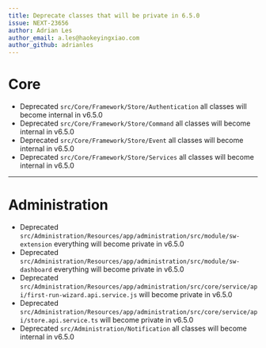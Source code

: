 ```yaml
---
title: Deprecate classes that will be private in 6.5.0
issue: NEXT-23656
author: Adrian Les
author_email: a.les@haokeyingxiao.com
author_github: adrianles
---
```

# Core
* Deprecated `src/Core/Framework/Store/Authentication` all classes will become internal in v6.5.0
* Deprecated `src/Core/Framework/Store/Command` all classes will become internal in v6.5.0
* Deprecated `src/Core/Framework/Store/Event` all classes will become internal in v6.5.0
* Deprecated `src/Core/Framework/Store/Services` all classes will become internal in v6.5.0
___
# Administration
* Deprecated `src/Administration/Resources/app/administration/src/module/sw-extension` everything will become private in v6.5.0
* Deprecated `src/Administration/Resources/app/administration/src/module/sw-dashboard` everything will become private in v6.5.0
* Deprecated `src/Administration/Resources/app/administration/src/core/service/api/first-run-wizard.api.service.js` will become private in v6.5.0
* Deprecated `src/Administration/Resources/app/administration/src/core/service/api/store.api.service.ts` will become private in v6.5.0
* Deprecated `src/Administration/Notification` all classes will become internal in v6.5.0
